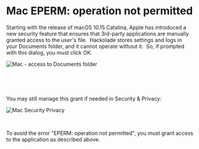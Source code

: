 # Mac EPERM: operation not permitted

Starting with the release of macOS 10.15 Catalina, Apple has introduced a new security feature that ensures that 3rd-party applications are manually granted access to the user's file.&nbsp; Hackolade stores settings and logs in your Documents folder, and it cannot operate without it.&nbsp; So, if prompted with this dialog, you must click OK. &nbsp;

![Mac - access to Documents folder](<lib/Mac Catalina - access to Documents folder.png>)

&nbsp;

&nbsp;

You may still manage this grant if needed in Security \& Privacy:

![Mac Security Privacy](<lib/Mac Catalina Security Privacy.png>)

&nbsp;

To avoid the error "EPERM: operation not permitted", you must grant access to the application as described above.

